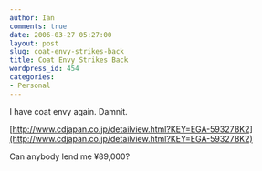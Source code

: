 ```yaml
---
author: Ian
comments: true
date: 2006-03-27 05:27:00
layout: post
slug: coat-envy-strikes-back
title: Coat Envy Strikes Back
wordpress_id: 454
categories:
- Personal
---
```


I have coat envy again.  Damnit.  

[http://www.cdjapan.co.jp/detailview.html?KEY=EGA-59327BK2](http://www.cdjapan.co.jp/detailview.html?KEY=EGA-59327BK2)  

Can anybody lend me ¥89,000?
